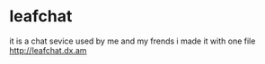 # leafchat
it is a chat sevice used by me and my frends i made it with one file
http://leafchat.dx.am
